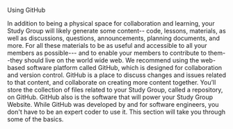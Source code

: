 Using GitHub

In addition to being a physical space for collaboration and learning, your Study Group will likely generate some content-- 
code, lessons, materials, as well as discussions, questions, announcements, planning documents, and more. For all these materials to be as useful and accessible to all your members as possible--- and to enable your members to contribute to them--they should live on the world wide web. We recommend using the web-based software platform called GitHub, which is designed for collaboration and version control. GitHub is a place to discuss changes and issues related to that content, and collaborate on creating more content together. You’ll store the collection of files related to your Study Group, called a repository, on GitHub. GitHub also is the software that will power your Study Group Website. While GitHub was developed by and for software engineers, you don't have to be an expert coder to use it. This section will take you through some of the basics. 


